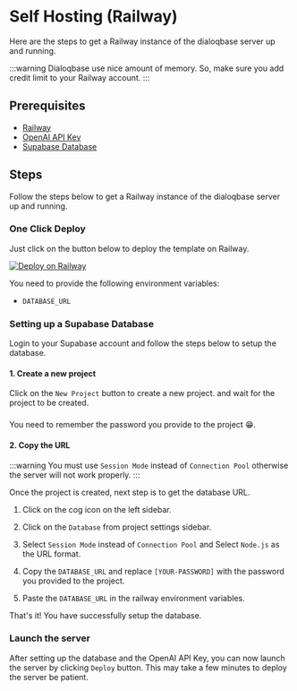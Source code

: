 # Self Hosting (Railway)

Here are the steps to get a Railway instance of the dialoqbase server up and running.

:::warning
Dialoqbase use nice amount of memory. So, make sure you add credit limit to your Railway account.
:::


## Prerequisites

- [Railway](https://railway.app/)
- [OpenAI API Key](https://platform.openai.com/account/api-keys)
- [Supabase Database](https://supabase.com/)

## Steps

Follow the steps below to get a Railway instance of the dialoqbase server up and running.

### One Click Deploy

Just click on the button below to deploy the template on Railway.

[![Deploy on Railway](https://railway.app/button.svg)](https://railway.app/template/TXdjD7?referralCode=olbszX)

You need to provide the following environment variables:

- `DATABASE_URL`


<!-- You can skip the rest of the steps by watching the video below  -->

<!-- <video src="https://video.twimg.com/ext_tw_video/1668206930240864256/pu/vid/1354x720/vL4jyYEHTANSaxpF.mp4" controls="controls" style="width: 100%;"></video> -->

### Setting up a Supabase Database

Login to your Supabase account and follow the steps below to setup the database.

#### 1. Create a new project

Click on the `New Project` button to create a new project. and wait for the project to be created.

<div class="tip custom-block" style="padding-top: 8px">
You need to remember the password you provide to the project 😁.
</div>


#### 2. Copy the URL

:::warning
You must use `Session Mode` instead of `Connection Pool` otherwise the server will not work properly.
:::

Once the project is created, next step is to get the database URL.

1. Click on the cog icon on the left sidebar.

2. Click on the `Database`  from project settings sidebar.

3. Select `Session Mode` instead of `Connection Pool` and Select `Node.js` as the URL format.

4. Copy the `DATABASE_URL` and replace `[YOUR-PASSWORD]` with the password you provided to the project.

5. Paste the `DATABASE_URL` in the railway environment variables. 


That's it! You have successfully setup the database.


### Launch the server

After setting up the database and the OpenAI API Key, you can now launch the server by clicking `Deploy` button. This may take a few minutes to deploy the server be patient.